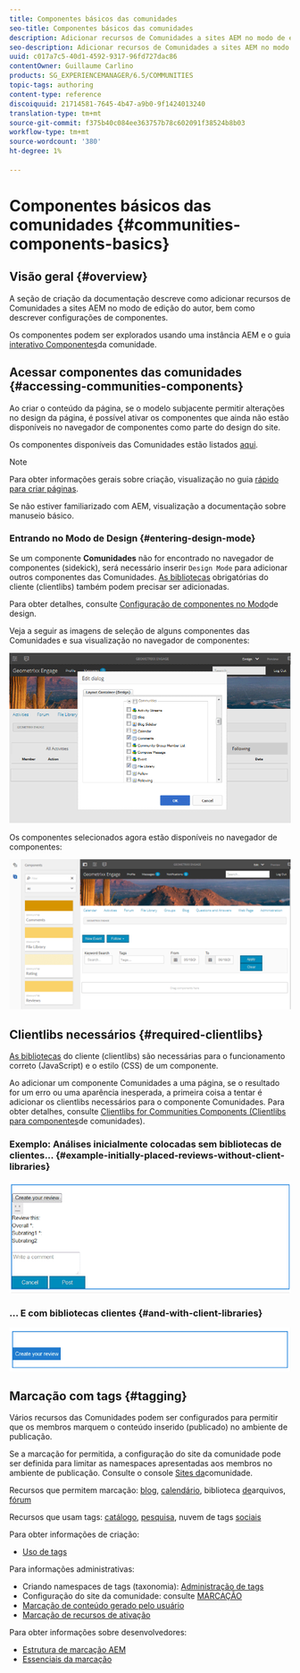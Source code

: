 ```yaml
---
title: Componentes básicos das comunidades
seo-title: Componentes básicos das comunidades
description: Adicionar recursos de Comunidades a sites AEM no modo de edição e configurar componentes
seo-description: Adicionar recursos de Comunidades a sites AEM no modo de edição e configurar componentes
uuid: c017a7c5-40d1-4592-9317-96fd727dac86
contentOwner: Guillaume Carlino
products: SG_EXPERIENCEMANAGER/6.5/COMMUNITIES
topic-tags: authoring
content-type: reference
discoiquuid: 21714581-7645-4b47-a9b0-9f1424013240
translation-type: tm+mt
source-git-commit: f375b40c084ee363757b78c602091f38524b8b03
workflow-type: tm+mt
source-wordcount: '380'
ht-degree: 1%

---
```



# Componentes básicos das comunidades {#communities-components-basics}

## Visão geral {#overview}

A seção de criação da documentação descreve como adicionar recursos de Comunidades a sites AEM no modo de edição do autor, bem como descrever configurações de componentes.

Os componentes podem ser explorados usando uma instância AEM e o guia [interativo Componentes](components-guide.md)da comunidade.

## Acessar componentes das comunidades {#accessing-communities-components}

Ao criar o conteúdo da página, se o modelo subjacente permitir alterações no design da página, é possível ativar os componentes que ainda não estão disponíveis no navegador de componentes como parte do design do site.

Os componentes disponíveis das Comunidades estão listados [aqui](author-communities.md#available-communities-components).

>[!NOTE]
>
>Para obter informações gerais sobre criação, visualização no guia [rápido para criar páginas](../../help/sites-authoring/qg-page-authoring.md).
>
>Se não estiver familiarizado com AEM, visualização a documentação sobre manuseio [](../../help/sites-authoring/basic-handling.md)básico.

### Entrando no Modo de Design {#entering-design-mode}

Se um componente **Comunidades** não for encontrado no navegador de componentes (sidekick), será necessário inserir `Design Mode` para adicionar outros componentes das Comunidades. [As bibliotecas](#required-clientlibs) obrigatórias do cliente (clientlibs) também podem precisar ser adicionadas.

Para obter detalhes, consulte [Configuração de componentes no Modo](../../help/sites-authoring/default-components-designmode.md)de design.

Veja a seguir as imagens de seleção de alguns componentes das Comunidades e sua visualização no navegador de componentes:

![concepção de componentes](assets/component-design.png)

Os componentes selecionados agora estão disponíveis no navegador de componentes:

![component-design1](assets/component-design1.png)

## Clientlibs necessários {#required-clientlibs}

[As bibliotecas](../../help/sites-developing/clientlibs.md) do cliente (clientlibs) são necessárias para o funcionamento correto (JavaScript) e o estilo (CSS) de um componente.

Ao adicionar um componente Comunidades a uma página, se o resultado for um erro ou uma aparência inesperada, a primeira coisa a tentar é adicionar os clientlibs necessários para o componente Comunidades. Para obter detalhes, consulte [Clientlibs for Communities Components (Clientlibs para componentes](clientlibs.md)de comunidades).

### Exemplo: Análises inicialmente colocadas sem bibliotecas de clientes... {#example-initially-placed-reviews-without-client-libraries}

![clientlibs1](assets/clientlibs1.png)

### ... E com bibliotecas clientes {#and-with-client-libraries}

![clientlibs2](assets/clientlibs2.png)

## Marcação com tags {#tagging}

Vários recursos das Comunidades podem ser configurados para permitir que os membros marquem o conteúdo inserido (publicado) no ambiente de publicação.

Se a marcação for permitida, a configuração do site da comunidade pode ser definida para limitar as namespaces apresentadas aos membros no ambiente de publicação. Consulte o console [Sites da](sites-console.md#tagging)comunidade.

Recursos que permitem marcação: [blog](blog-feature.md), [calendário](calendar.md), biblioteca [de](file-library.md)arquivos, [fórum](forum.md)

Recursos que usam tags: [catálogo](catalog.md), [pesquisa](search.md), nuvem de tags [sociais](tagcloud.md)

Para obter informações de criação:

* [Uso de tags](../../help/sites-authoring/tags.md)

Para informações administrativas:

* Criando namespaces de tags (taxonomia): [Administração de tags](../../help/sites-administering/tags.md)
* Configuração do site da comunidade: consulte [MARCAÇÃO](sites-console.md#tagging)
* [Marcação de conteúdo gerado pelo usuário](../../help/sites-authoring/tags.md)
* [Marcação de recursos de ativação](tag-resources.md)

Para obter informações sobre desenvolvedores:

* [Estrutura de marcação AEM](../../help/sites-developing/framework.md)
* [Essenciais da marcação](tag.md)

